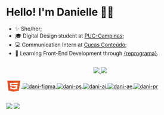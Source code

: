 # Hello! I'm Danielle 👋🏼

- ✨ She/her;
- 🎓 Digital Design student at <a href="https://www.puc-campinas.edu.br/internationalen/">PUC-Campinas</a>;
- 💻 Communication Intern at <a href="https://cucasconteudo.com.br">Cucas Conteúdo</a>;
- 🌱 Learning Front-End Development through <a href="https://github.com/reprograma">{reprograma}</a>.


##

<div align="center">
  <a href="https://github.com/danibena">
  <img height="180em" src="https://github-readme-stats.vercel.app/api?username=danibena&show_icons=true&theme=radical&include_all_commits=true&count_private=true"/>
  <img height="180em" src="https://github-readme-stats.vercel.app/api/top-langs/?username=danibena&layout=compact&langs_count=7&theme=radical"/>
</div>

<div style="display: inline_block"><br>
<img align="center" alt="dani-html" height="30" width="40" src="https://raw.githubusercontent.com/devicons/devicon/master/icons/html5/html5-original.svg">
<img align="center" alt="dani-figma" height="30" width="40" src="https://cdn.jsdelivr.net/gh/devicons/devicon/icons/figma/figma-original.svg">
<img align="center" alt="dani-ps" height="30" width="40" src="https://cdn.jsdelivr.net/gh/devicons/devicon/icons/illustrator/illustrator-plain.svg">
<img align="center" alt="dani-ai" height="30" width="40" src="https://cdn.jsdelivr.net/gh/devicons/devicon/icons/photoshop/photoshop-plain.svg">
<img align="center" alt="dani-ae" height="30" width="40" src="https://cdn.jsdelivr.net/gh/devicons/devicon/icons/aftereffects/aftereffects-original.svg">
<img align="center" alt="dani-pr" height="30" width="40" src="https://cdn.jsdelivr.net/gh/devicons/devicon/icons/premierepro/premierepro-original.svg"> 
</div>

  ##
  
  <div> 
  <a href="https://www.linkedin.com/in/danibena/" target="_blank"><img src="https://img.shields.io/badge/linkedin-%230077B5.svg?style=for-the-badge&logo=linkedin&logoColor=white" target="_blank"></a> 
  <a href="https://www.behance.net/danibena" target="_blank"><img src="https://img.shields.io/badge/Behance-1769ff?style=for-the-badge&logo=behance&logoColor=white" target="_blank"></a> 
</div>
